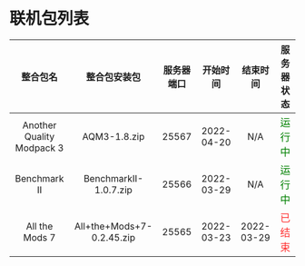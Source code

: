 # 联机包列表

|         整合包名          |       整合包安装包        | 服务器端口 |  开始时间  |  结束时间  |                服务器状态                 |
| :-----------------------: | :-----------------------: | :--------: | :--------: | :--------: | :---------------------------------------: |
| Another Quality Modpack 3 |       AQM3-1.8.zip        |   25567    | 2022-04-20 |    N/A     | <font color=#008000 size=4 >运行中</font> |
|       Benchmark II        |   BenchmarkII-1.0.7.zip   |   25566    | 2022-03-29 |    N/A     | <font color=#008000 size=4 >运行中</font> |
|      All the Mods 7       | All+the+Mods+7-0.2.45.zip |   25565    | 2022-03-23 | 2022-03-29 | <font color=#FF3030 size=4 >已结束</font> |
